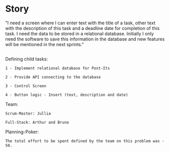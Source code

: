 # Story

"I need a screen where I can enter text with the title of a task, other text
with the description of this task and a deadline date for completion of this task.
I need the data to be stored in a relational database.
Initially I only need the software to save this information in the database and
new features will be mentioned in the next sprints."

##

Defining child tasks:

    1 - Implement relational database for Post-Its
    
    2 - Provide API connecting to the database
    
    3 - Control Screen
    
    4 - Button logic - Insert (text, description and date)

Team:

    Scrum-Master: Jullia
    
    Full-Stack: Arthur and Bruno

Planning-Poker:

    The total effort to be spent defined by the team on this problem was - 50.
